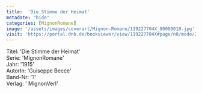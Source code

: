 ```yaml
---
title:  'Die Stimme der Heimat'
metadate: "hide"
categories: [MignonRomane]
image: '/assets/images/coverart/Mignon-Romane/119227704X_00000010.jpg'
visit: 'https://portal.dnb.de/bookviewer/view/119227704X#page/n0/mode/2up'
---
```

Titel: 'Die Stimme der Heimat' <br>
Serie: 'MignonRomane' <br>
Jahr: '1915' <br>
AutorIn: 'Guiseppe Becce' <br>
Band-Nr: '?' <br>
Verlag: ' MignonVerl'